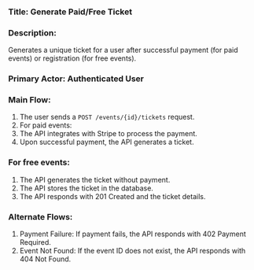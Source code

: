 ### Title: Generate Paid/Free Ticket

### Description:
Generates a unique ticket for a user after successful payment (for paid events) or registration (for free events).

### Primary Actor: Authenticated User

### Main Flow:
1. The user sends a `POST /events/{id}/tickets` request.
2. For paid events:
3. The API integrates with Stripe to process the payment.
4. Upon successful payment, the API generates a ticket.

### For free events:
1. The API generates the ticket without payment.
2. The API stores the ticket in the database.
3. The API responds with 201 Created and the ticket details.

### Alternate Flows:
1. Payment Failure: If payment fails, the API responds with 402 Payment Required.
2. Event Not Found: If the event ID does not exist, the API responds with 404 Not Found.